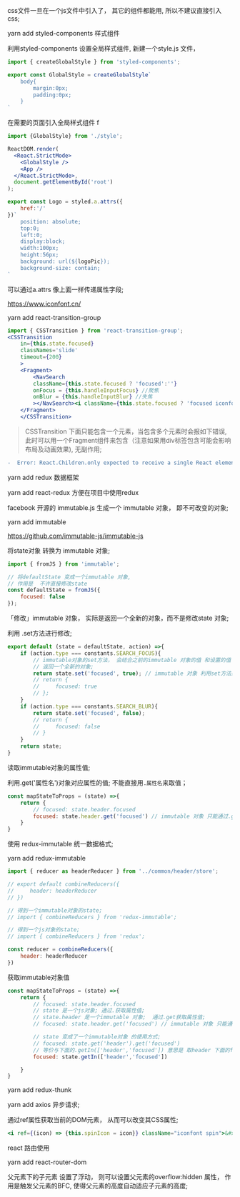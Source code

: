 
css文件一旦在一个js文件中引入了， 其它的组件都能用, 所以不建议直接引入css;

yarn add styled-components 样式组件

利用styled-components 设置全局样式组件, 新建一个style.js 文件， 
```js
import { createGlobalStyle } from 'styled-components';

export const GlobalStyle = createGlobalStyle`
    body{
        margin:0px;
        padding:0px;
    }
`
```

在需要的页面引入全局样式组件 f
```jsx
import {GlobalStyle} from './style';

ReactDOM.render(
  <React.StrictMode>
    <GlobalStyle />
    <App />
  </React.StrictMode>,
  document.getElementById('root')
);
```

```js
export const Logo = styled.a.attrs({
    href:'/'
})`
    position: absolute;
    top:0;
    left:0;
    display:block;
    width:100px;
    height:56px;
    background: url(${logoPic});
    background-size: contain;
`
```
可以通过a.attrs 像上面一样传递属性字段; 

https://www.iconfont.cn/


yarn add react-transition-group

```jsx
import { CSSTransition } from 'react-transition-group';
<CSSTransition 
    in={this.state.focused}
    classNames='slide'
    timeout={200}
    >
    <Fragment>
        <NavSearch
        className={this.state.focused ? 'focused':''}
        onFocus = {this.handleInputFocus} //聚焦
        onBlur = {this.handleInputBlur} //失焦
        ></NavSearch><i className={this.state.focused ? 'focused iconfont':'iconfont'}>&#xe614;</i>
    </Fragment>     
    </CSSTransition>        
```
> CSSTransition 下面只能包含一个元素，当包含多个元素时会报如下错误, 此时可以用一个Fragment组件来包含（注意如果用div标签包含可能会影响布局及动画效果), 无副作用;

```diff
-  Error: React.Children.only expected to receive a single React element child.
```

yarn add redux   数据框架

yarn add react-redux  方便在项目中使用redux

facebook 开源的 immutable.js  生成一个 immutable 对象， 即不可改变的对象; 

yarn add immutable 

https://github.com/immutable-js/immutable-js

将state对象 转换为 immutable 对象;

```jsx
import { fromJS } from 'immutable';

// 将defaultState 变成一个immutable 对象, 
// 作用是  不许直接修改state 
const defaultState = fromJS({
    focused: false
});
```

「修改」immutable 对象， 实际是返回一个全新的对象，而不是修改state 对象; 

利用 .set方法进行修改; 
```jsx
export default (state = defaultState, action) =>{
    if (action.type === constants.SEARCH_FOCUS){
        // immutable对象的set方法， 会结合之前的immutable 对象的值 和设置的值
        // 返回一个全新的对象;
        return state.set('focused', true); // immutable 对象 利用set方法来修改; 
        // return {
        //     focused: true
        // };
    }
    if (action.type === constants.SEARCH_BLUR){
        return state.set('focused', false);
        // return { 
        //     focused: false
        // }
    }
    return state;
}
```

读取immutable对象的属性值;

利用.get('属性名')对象对应属性的值; 不能直接用`.属性名`来取值；

```jsx
const mapStateToProps = (state) =>{
    return {
        // focused: state.header.focused
        focused: state.header.get('focused') // immutable 对象 只能通过.get('属性名') 获取属性值; 
    }
}
```

使用 redux-immutable 统一数据格式; 

yarn add redux-immutable

```jsx
import { reducer as headerReducer } from '../common/header/store';

// export default combineReducers({
//     header: headerReducer
// })

// 得到一个immutable对象的state;
// import { combineReducers } from 'redux-immutable';

// 得到一个js对象的state;
// import { combineReducers } from 'redux';

const reducer = combineReducers({
    header: headerReducer
})
```

获取immutable对象值
```jsx
const mapStateToProps = (state) =>{
    return {
        // focused: state.header.focused
        // state 是一个js对象; 通过.获取属性值;
        // state.header 是一个immutable 对象;  通过.get获取属性值;
        // focused: state.header.get('focused') // immutable 对象 只能通过.get('属性名') 获取属性值; 

        // state 变成了一个immutable对象 的使用方式; 
        // focused: state.get('header').get('focused')
        // 等价与下面的.getIn(['header','focused']) 意思是 取header 下面的focused的值; 
        focused: state.getIn(['header','focused'])

    }
}
```

yarn add redux-thunk 

yarn add axios  异步请求; 

通过ref属性获取当前的DOM元素， 从而可以改变其CSS属性;

```jsx
<i ref={(icon) => {this.spinIcon = icon}} className="iconfont spin">&#xe606;</i>
```

react 路由使用

yarn add react-router-dom

父元素下的子元素 设置了浮动， 则可以设置父元素的overflow:hidden 属性， 作用是触发父元素的BFC, 使得父元素的高度自动适应子元素的高度;